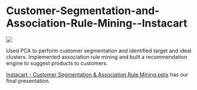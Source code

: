 # Customer-Segmentation-and-Association-Rule-Mining--Instacart
![](https://datamathstat.files.wordpress.com/2018/02/untitled.png?w=1178)

Used PCA to perform customer segmentation and identified target and ideal clusters. Implemented association rule mining and built a recommendation engine to suggest products to customers.

[Instacart - Customer Segmentation & Association Rule Mining.pptx](https://github.com/anshikaahuja/Customer-Segmentation-and-Association-Rule-Mining--Instacart/blob/master/Instacart%20-%20Customer%20Segmentation%20%26%20Association%20Rule%20Mining.pptx) has our final presentation.
